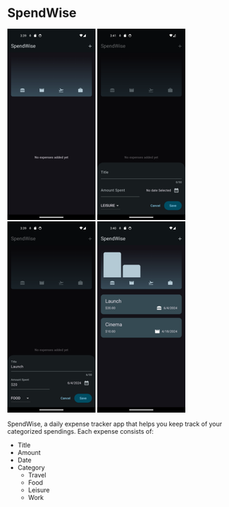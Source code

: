 # SpendWise

<img src= "screenshots/mainPage.png" width="200">   <img src= "screenshots/addItem.png" width="200">   <img src= "screenshots/expenseExample.png" width="200">   <img src= "screenshots/expensesList.png" width="200">


SpendWise, a daily expense tracker app that helps you keep track of your categorized spendings. Each expense consists of:
 - Title
 - Amount
 - Date
 - Category
    - Travel
    - Food
    - Leisure
    - Work
